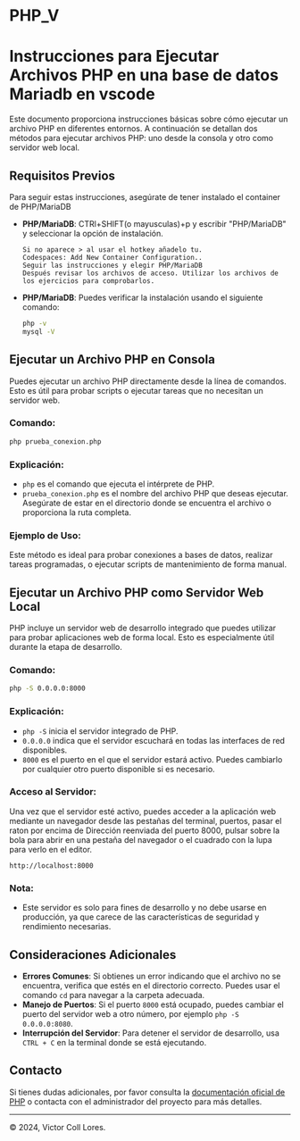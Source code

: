 # PHP_V
# Instrucciones para Ejecutar Archivos PHP en una base de datos Mariadb en vscode

Este documento proporciona instrucciones básicas sobre cómo ejecutar un archivo PHP en diferentes entornos. A continuación se detallan dos métodos para ejecutar archivos PHP: uno desde la consola y otro como servidor web local.

## Requisitos Previos

Para seguir estas instrucciones, asegúrate de tener instalado el container de PHP/MariaDB

- **PHP/MariaDB**: CTRl+SHIFT(o mayusculas)+p  y escribir "PHP/MariaDB" y seleccionar la opción de instalación.
     ```
     Si no aparece > al usar el hotkey añadelo tu.
     Codespaces: Add New Container Configuration..
     Seguir las instrucciones y elegir PHP/MariaDB
     Después revisar los archivos de acceso. Utilizar los archivos de los ejercicios para comprobarlos.
     ```

- **PHP/MariaDB**: Puedes verificar la instalación usando el siguiente comando:
  ```bash
  php -v
  mysql -V
  ```
## Ejecutar un Archivo PHP en Consola

Puedes ejecutar un archivo PHP directamente desde la línea de comandos. Esto es útil para probar scripts o ejecutar tareas que no necesitan un servidor web.

### Comando:

```bash
php prueba_conexion.php
```

### Explicación:

- `php` es el comando que ejecuta el intérprete de PHP.
- `prueba_conexion.php` es el nombre del archivo PHP que deseas ejecutar. Asegúrate de estar en el directorio donde se encuentra el archivo o proporciona la ruta completa.

### Ejemplo de Uso:

Este método es ideal para probar conexiones a bases de datos, realizar tareas programadas, o ejecutar scripts de mantenimiento de forma manual.

## Ejecutar un Archivo PHP como Servidor Web Local

PHP incluye un servidor web de desarrollo integrado que puedes utilizar para probar aplicaciones web de forma local. Esto es especialmente útil durante la etapa de desarrollo.

### Comando:

```bash
php -S 0.0.0.0:8000
```

### Explicación:

- `php -S` inicia el servidor integrado de PHP.
- `0.0.0.0` indica que el servidor escuchará en todas las interfaces de red disponibles.
- `8000` es el puerto en el que el servidor estará activo. Puedes cambiarlo por cualquier otro puerto disponible si es necesario.

### Acceso al Servidor:

Una vez que el servidor esté activo, puedes acceder a la aplicación web mediante un navegador desde las pestañas del terminal, puertos, 
pasar el raton por encima de Dirección reenviada del puerto 8000, pulsar sobre la bola para abrir en una pestaña del navegador o
el cuadrado con la lupa para verlo en el editor.

```
http://localhost:8000
```

### Nota:

- Este servidor es solo para fines de desarrollo y no debe usarse en producción, ya que carece de las características de seguridad y rendimiento necesarias.

## Consideraciones Adicionales

- **Errores Comunes**: Si obtienes un error indicando que el archivo no se encuentra, verifica que estés en el directorio correcto. Puedes usar el comando `cd` para navegar a la carpeta adecuada.
- **Manejo de Puertos**: Si el puerto `8000` está ocupado, puedes cambiar el puerto del servidor web a otro número, por ejemplo `php -S 0.0.0.0:8080`.
- **Interrupción del Servidor**: Para detener el servidor de desarrollo, usa `CTRL + C` en la terminal donde se está ejecutando.

## Contacto

Si tienes dudas adicionales, por favor consulta la [documentación oficial de PHP](https://www.php.net/manual/en/features.commandline.webserver.php) o contacta con el administrador del proyecto para más detalles.

---

© 2024, Victor Coll Lores.



